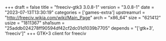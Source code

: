 +++
draft = false
title = "freeciv-gtk3 3.0.8-1"
version = "3.0.8-1"
date = "2023-07-13T13:30:19"
categories = ['games-extra']
upstreamurl = "http://freeciv.wikia.com/wiki/Main_Page"
arch = "x86_64"
size = "621412"
usize = "1811367"
sha1sum = "25addb024278ff90594df42cf2dc01d1039b7705"
depends = "['gtk+3', 'freeciv']"
+++
GTK+3 client for freeciv